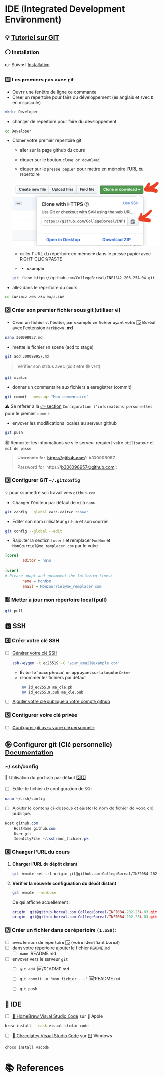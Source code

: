 # IDE (Integrated Development Environment)

## :bulb: [Tutoriel sur GIT](https://github.com/CollegeBoreal/Tutoriels/tree/main/0.GIT)

### :o: Installation

:point_right: Suivre l'[Installation](https://github.com/CollegeBoreal/Tutoriels/tree/main/0.GIT/Installation) 

### :one: Les premiers pas avec git

* Ouvrir une fenêtre de ligne de commande
* Creer un repertoire pour faire du développement (en anglais et avec `D` en majuscule)
```sh
mkdir Developer
```
* changer de repertoire pour faire du développement
```sh
cd Developer
```

* Cloner votre premier repertoire git

   - aller sur la page github du cours
   
   - cliquer sur le bouton `clone or download`
   
   - cliquer sur le `presse papier` pour mettre en mémoire l'URL du répertoire

   <img src="images/NomDeURL.png" width=482 heigth=212></image>

   - coller l'URL du répertoire en mémoire dans le presse papier avec RIGHT-CLICK/PASTE
   
   - * example

   ```sh
   git clone https://github.com/CollegeBoreal/INF1042-203-25A-04.git
   ```
   
* allez dans le répertoire du cours

```sh
cd INF1042-203-25A-04/2.IDE
```

### :two: Créer son premier fichier sous git (utiliser vi)
* Creer un fichier et l'éditer, par example un fichier ayant votre :id: Boréal avec l'extension `MarkDown` $\textbf{.md}$
```sh
nano 300098957.md
```
* mettre le fichier en scene (add to stage)
```sh
git add 300098957.md
```
> Vérifier son status avec (doit etre :green_circle: vert)  
```sh
git status
```

* donner un commentaire aux fichiers a enregistrer (commit)
```sh
git commit --message "Mon commentaire"
```
:warning: Se referer à la [:point_right: section](#three-configurer-git-gitconfig) `Configuration d'informations personnelles` pour le premier `commit` 

* envoyer les modifications locales au serveur github
  
```sh
git push
```

:secret: Remonter les informations vers le serveur requiert votre `utilisateur` et `mot de passe`

> Username for 'https://github.com': b300098957
> 
> Password for 'https://b300098957@github.com':

### :three: Configurer GIT `~/.gitconfig`

:bulb: pour soumettre son travail vers `github.com`

* Changer l'éditeur par défaut de `vi` à `nano`

```sh
git config --global core.editor "nano"
```

* Editer son nom utilisateur `github` et son courriel

```sh
git config --global --edit
```

* Rajouter la section `[user]` et remplacer `MonNom` et `MonCourriel@me_remplacer.com` par le votre

```ini
[core]
        editor = nano

[user]
# Please adapt and uncomment the following lines:
        name = MonNom
        email = MonCourriel@me_remplacer.com
```

### :u6307: Metter à jour mon rèpertoire local (pull)
```sh
git pull 
```

## :b: SSH

### :four: Créer votre clé SSH

- [ ] [Générer votre clé SSH][SSH_KEY]
   ```sh
   ssh-keygen -t ed25519 -C "your_email@example.com"
   ```
   - Éviter le 'pass phrase' en appuyant sur la touche `Enter`
   - renommer les fichiers par défaut
     ```sh
      mv id_ed25519 ma_cle.pk
      mv id_ed25519.pub ma_cle.pub
     ```
     

- [ ] [Ajouter votre clé publique à votre compte github][SSH_KEY_ACCOUNT]


### :five: Configurer votre clé privée

- [ ] [Configurer git avec votre clé personnelle](https://github.com/CollegeBoreal/Tutoriels/tree/main/0.GIT#secret-configurer-git-clé-personnelle-documentation)

## :secret: Configurer git (Clé personnelle) [Documentation](https://docs.github.com/en/free-pro-team@latest/github/authenticating-to-github/adding-a-new-ssh-key-to-your-github-account)

### ~/.ssh/config

:pushpin: Utilisation du port ssh par défaut :two::two:

- [ ] Éditer le fichier de configuration de `SSH`

```sh
nano ~/.ssh/config
```

- [ ] Ajouter le contenu ci-dessous et ajuster le nom de fichier de votre clé publique.

```powershell
Host github.com
    HostName github.com
    User git
    IdentityFile ~/.ssh/mon_fichier.pk
```

### :six: Changer l'URL du cours

1. **Changer l’URL du dépôt distant**

   ```sh
   git remote set-url origin git@github.com:CollegeBoreal/INF1084-202-25A-03.git
   ```

2. **Vérifier la nouvelle configuration du dépôt distant**

   ```sh
   git remote --verbose
   ```

   Ce qui affiche actuellement :

   ```lua
   origin  git@github-boreal.com:CollegeBoreal/INF1084-202-25A-03.git (fetch)
   origin  git@github-boreal.com:CollegeBoreal/INF1084-202-25A-03.git (push)
   ```

### :seven: Créer un fichier dans ce répertoire `(1.SSH)`:

- [ ] avec le nom de répertoire :id: (votre identifiant boreal)
- [ ] dans votre répertoire ajouter le fichier `README.md`
  - [ ] `nano `README.md
- [ ] envoyer vers le serveur `git`
  - [ ] `git add `:id:/README.md
  - [ ] `git commit -m "mon fichier ..."` :id:/README.md
  - [ ] `git push`



## :toolbox: IDE

- [ ] [:beer: HomeBrew Visual Studio Code](https://formulae.brew.sh/cask/visual-studio-code) sur :apple: Apple

```sh
brew install --cask visual-studio-code
```

- [ ] [:chocolate_bar: Chocolatey Visual Studio Code](https://community.chocolatey.org/packages/vscode) sur :window: Windows

```sh
choco install vscode
```

# :books: References

[SSH_KEY]: https://docs.github.com/en/authentication/connecting-to-github-with-ssh/generating-a-new-ssh-key-and-adding-it-to-the-ssh-agent#generating-a-new-ssh-key
[SSH_KEY_ACCOUNT]: https://docs.github.com/en/authentication/connecting-to-github-with-ssh/adding-a-new-ssh-key-to-your-github-account#adding-a-new-ssh-key-to-your-account


